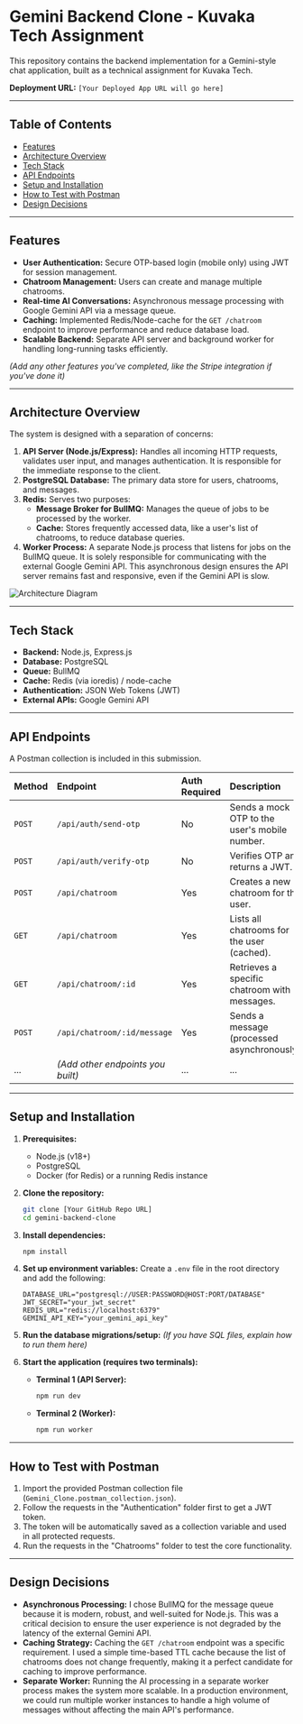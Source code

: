 # Gemini Backend Clone - Kuvaka Tech Assignment

This repository contains the backend implementation for a Gemini-style chat application, built as a technical assignment for Kuvaka Tech.

**Deployment URL:** `[Your Deployed App URL will go here]`

---

## Table of Contents

- [Features](#features)
- [Architecture Overview](#architecture-overview)
- [Tech Stack](#tech-stack)
- [API Endpoints](#api-endpoints)
- [Setup and Installation](#setup-and-installation)
- [How to Test with Postman](#how-to-test-with-postman)
- [Design Decisions](#design-decisions)

---

## Features

- **User Authentication:** Secure OTP-based login (mobile only) using JWT for session management.
- **Chatroom Management:** Users can create and manage multiple chatrooms.
- **Real-time AI Conversations:** Asynchronous message processing with Google Gemini API via a message queue.
- **Caching:** Implemented Redis/Node-cache for the `GET /chatroom` endpoint to improve performance and reduce database load.
- **Scalable Backend:** Separate API server and background worker for handling long-running tasks efficiently.

*(Add any other features you've completed, like the Stripe integration if you've done it)*

---

## Architecture Overview

The system is designed with a separation of concerns:

1.  **API Server (Node.js/Express):** Handles all incoming HTTP requests, validates user input, and manages authentication. It is responsible for the immediate response to the client.
2.  **PostgreSQL Database:** The primary data store for users, chatrooms, and messages.
3.  **Redis:** Serves two purposes:
    * **Message Broker for BullMQ:** Manages the queue of jobs to be processed by the worker.
    * **Cache:** Stores frequently accessed data, like a user's list of chatrooms, to reduce database queries.
4.  **Worker Process:** A separate Node.js process that listens for jobs on the BullMQ queue. It is solely responsible for communicating with the external Google Gemini API. This asynchronous design ensures the API server remains fast and responsive, even if the Gemini API is slow.

![Architecture Diagram](https://i.imgur.com/8aGZ5eB.png)

---

## Tech Stack

- **Backend:** Node.js, Express.js
- **Database:** PostgreSQL
- **Queue:** BullMQ
- **Cache:** Redis (via ioredis) / node-cache
- **Authentication:** JSON Web Tokens (JWT)
- **External APIs:** Google Gemini API

---

## API Endpoints

A Postman collection is included in this submission.

| Method | Endpoint                  | Auth Required | Description                                     |
| :----- | :------------------------ | :------------ | :---------------------------------------------- |
| `POST` | `/api/auth/send-otp`      | No            | Sends a mock OTP to the user's mobile number.   |
| `POST` | `/api/auth/verify-otp`    | No            | Verifies OTP and returns a JWT.                 |
| `POST` | `/api/chatroom`           | Yes           | Creates a new chatroom for the user.            |
| `GET`  | `/api/chatroom`           | Yes           | Lists all chatrooms for the user (cached).      |
| `GET`  | `/api/chatroom/:id`       | Yes           | Retrieves a specific chatroom with messages.    |
| `POST` | `/api/chatroom/:id/message` | Yes           | Sends a message (processed asynchronously). |
| ...    | *(Add other endpoints you built)* | ...           | ...                                             |

---

## Setup and Installation

1.  **Prerequisites:**
    * Node.js (v18+)
    * PostgreSQL
    * Docker (for Redis) or a running Redis instance

2.  **Clone the repository:**
    ```bash
    git clone [Your GitHub Repo URL]
    cd gemini-backend-clone
    ```

3.  **Install dependencies:**
    ```bash
    npm install
    ```

4.  **Set up environment variables:**
    Create a `.env` file in the root directory and add the following:
    ```
    DATABASE_URL="postgresql://USER:PASSWORD@HOST:PORT/DATABASE"
    JWT_SECRET="your_jwt_secret"
    REDIS_URL="redis://localhost:6379"
    GEMINI_API_KEY="your_gemini_api_key"
    ```

5.  **Run the database migrations/setup:**
    *(If you have SQL files, explain how to run them here)*

6.  **Start the application (requires two terminals):**
    * **Terminal 1 (API Server):**
        ```bash
        npm run dev
        ```
    * **Terminal 2 (Worker):**
        ```bash
        npm run worker
        ```

---

## How to Test with Postman

1.  Import the provided Postman collection file (`Gemini_Clone.postman_collection.json`).
2.  Follow the requests in the "Authentication" folder first to get a JWT token.
3.  The token will be automatically saved as a collection variable and used in all protected requests.
4.  Run the requests in the "Chatrooms" folder to test the core functionality.

---

## Design Decisions

-   **Asynchronous Processing:** I chose BullMQ for the message queue because it is modern, robust, and well-suited for Node.js. This was a critical decision to ensure the user experience is not degraded by the latency of the external Gemini API.
-   **Caching Strategy:** Caching the `GET /chatroom` endpoint was a specific requirement. I used a simple time-based TTL cache because the list of chatrooms does not change frequently, making it a perfect candidate for caching to improve performance.
-   **Separate Worker:** Running the AI processing in a separate worker process makes the system more scalable. In a production environment, we could run multiple worker instances to handle a high volume of messages without affecting the main API's performance.
